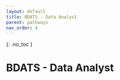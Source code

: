 ```yaml
---
layout: default
title: BDATS - Data Analyst
parent: pathways
nav_order: 4
---
```


{: .no_toc }

#  BDATS - Data Analyst

